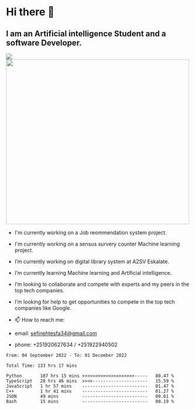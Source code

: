 # Hi there 👋
## I am an Artificial intelligence Student and a software Developer.
<img src = "https://github-readme-stats.vercel.app/api?username=sefinehtesfa34&&show_icons=true&title_color=ffffff&icon_color=bb2acf&text_color=daf7dc&bg_color=151515"/>
<img src="https://wakatime.com/share/@sefinehtesfa34/ae9674e3-b462-4438-9120-52fc3d0ffbbb.png" width ="500" height = "450"/>

- I'm currently working on a Job reommendation system project.
- I'm currently working on a sensus survery counter Machine learning project.
-  I’m currently working on digital library system at A2SV Eskalate.
-  I’m currently learning Machine learning and Artificial intelligence.
-  I’m looking to collaborate and compete with experts and my peers in the top tech companies.
-  I’m looking for help to get opportunities to compete in the top tech companies like Google.

- 📫 How to reach me: 
- email: sefinehtesfa34@gmail.com
- phone: +251920627634 / +251922940502
<!--START_SECTION:waka-->

```text
From: 04 September 2022 - To: 01 December 2022

Total Time: 133 hrs 17 mins

Python       107 hrs 15 mins >>>>>>>>>>>>>>>>>>>>-----   80.47 %
TypeScript   20 hrs 46 mins  >>>>---------------------   15.59 %
JavaScript   1 hr 57 mins    -------------------------   01.47 %
C++          1 hr 41 mins    -------------------------   01.27 %
JSON         49 mins         -------------------------   00.61 %
Bash         15 mins         -------------------------   00.19 %
```

<!--END_SECTION:waka-->
